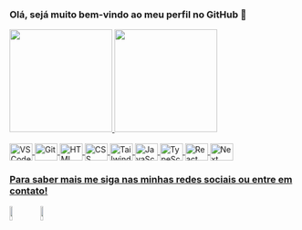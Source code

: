 ### Olá, sejá muito bem-vindo ao meu perfil no GitHub 👋

 <div>
   <a href="https://github.com/matpaulo">
   <img height="180em" src="https://github-readme-stats.vercel.app/api?username=matpaulo&show_icons=true&theme=dracula&include_all_commits=true&count_private=true"/>
   <img height="180em" src="https://github-readme-stats.vercel.app/api/top-langs/?username=matpaulo&layout=compact&langs_count=6&theme=dracula"/>
</div>
     
<div style="display: inline_block"><br>
  <img align="center" alt="VSCode" height="30" width="40" src="https://cdn.jsdelivr.net/gh/devicons/devicon/icons/vscode/vscode-original.svg">
  <img align="center" alt="Git" height="30" width="40" src="https://cdn.jsdelivr.net/gh/devicons/devicon/icons/git/git-original.svg">
  <img align="center" alt="HTML" height="30" width="40" src="https://cdn.jsdelivr.net/gh/devicons/devicon/icons/html5/html5-plain.svg">
  <img align="center" alt="CSS" height="30" width="40" src="https://cdn.jsdelivr.net/gh/devicons/devicon/icons/css3/css3-plain.svg">
  <img align="center" alt="Tailwindcss" height="30" width="40" src="https://github.com/devicons/devicon/tree/v2.16.0/icons/tailwindcss/tailwindcss-plain.svg">
  <img align="center" alt="JavaScript" height="30" width="40" src="https://cdn.jsdelivr.net/gh/devicons/devicon/icons/javascript/javascript-plain.svg">
  <img align="center" alt="TypeScript" height="30" width="40" src="https://cdn.jsdelivr.net/gh/devicons/devicon@latest/icons/typescript/typescript-original.svg">
  <img align="center" alt="React" height="30" width="40" src="https://cdn.jsdelivr.net/gh/devicons/devicon/icons/react/react-original.svg"> 
  <img align="center" alt="Next" height="30" width="40" src="https://cdn.jsdelivr.net/gh/devicons/devicon@latest/icons/nextjs/nextjs-original.svg"> 
</div>

  ### Para saber mais me siga nas minhas redes sociais ou entre em contato!
 
<div> 
  <a href="https://www.linkedin.com/in/matheus-paulo-291828210" target="_blank"><img src="https://img.shields.io/badge/LINKEDIN-blue" width=10% height=25px"></a>
  <a href="https://docs.google.com/document/d/1-3iIwgKjMjqMh-DCO9nX_dDnduhGLFg2oNl0mCutsOM/edit" target="_blank"><img src="https://img.shields.io/badge/CURRICULO-green" width=10% height=25px></a>
</div>
